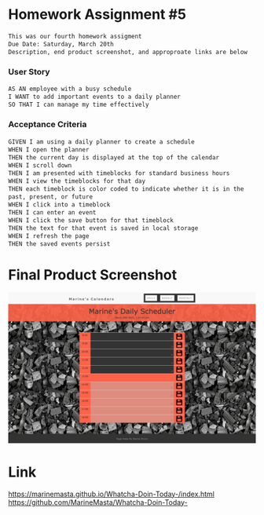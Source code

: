 # Homework Assignment #5

```
This was our fourth homework assigment
Due Date: Saturday, March 20th
Description, end product screenshot, and approproate links are below
```

### User Story

```
AS AN employee with a busy schedule
I WANT to add important events to a daily planner
SO THAT I can manage my time effectively
```

### Acceptance Criteria

```
GIVEN I am using a daily planner to create a schedule
WHEN I open the planner
THEN the current day is displayed at the top of the calendar
WHEN I scroll down
THEN I am presented with timeblocks for standard business hours
WHEN I view the timeblocks for that day
THEN each timeblock is color coded to indicate whether it is in the past, present, or future
WHEN I click into a timeblock
THEN I can enter an event
WHEN I click the save button for that timeblock
THEN the text for that event is saved in local storage
WHEN I refresh the page
THEN the saved events persist

```

# Final Product Screenshot

![](https://github.com/MarineMasta/Whatcha-Doin-Today-/blob/main/assets/images/Screenshot.PNG "Screenshot")

# Link

https://marinemasta.github.io/Whatcha-Doin-Today-/index.html
https://github.com/MarineMasta/Whatcha-Doin-Today-